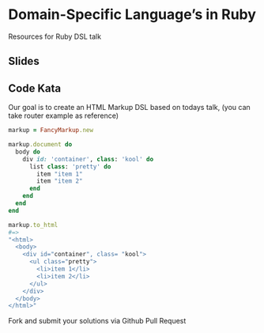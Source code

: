 # Domain-Specific Language’s in Ruby
Resources for Ruby DSL talk

## Slides


## Code Kata
Our goal is to create an HTML Markup DSL based on todays talk, (you can take router example as reference)

```ruby
markup = FancyMarkup.new

markup.document do
  body do
    div id: 'container', class: 'kool' do
      list class: 'pretty' do
        item "item 1"
        item "item 2"
      end
    end
  end
end

markup.to_html
#=>
"<html>
  <body>
    <div id="container", class= "kool">
      <ul class="pretty">
        <li>item 1</li>
        <li>item 2</li>
      </ul>
    </div>
  </body>
</html>"
```

Fork and submit your solutions via Github Pull Request

